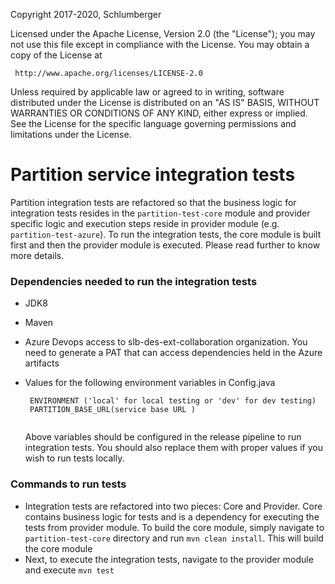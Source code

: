 Copyright 2017-2020, Schlumberger

Licensed under the Apache License, Version 2.0 (the "License");
you may not use this file except in compliance with the License.
You may obtain a copy of the License at

     http://www.apache.org/licenses/LICENSE-2.0

Unless required by applicable law or agreed to in writing, software
distributed under the License is distributed on an "AS IS" BASIS,
WITHOUT WARRANTIES OR CONDITIONS OF ANY KIND, either express or implied.
See the License for the specific language governing permissions and
limitations under the License.

# Partition service integration tests

Partition integration tests are refactored so that the business logic for integration tests resides in the `partition-test-core` module and provider specific logic and execution steps reside in provider module (e.g. `partition-test-azure`). To run the integration tests, the core module is built first and then the provider module is executed. Please read further to know more details.

### Dependencies needed to run the integration tests 
* JDK8
* Maven
* Azure Devops access to slb-des-ext-collaboration organization. You need to generate a PAT that can access dependencies held in the Azure artifacts
* Values for the following environment variables in Config.java
  
  ```
   ENVIRONMENT ('local' for local testing or 'dev' for dev testing) 
   PARTITION_BASE_URL(service base URL )
   
   ```

  Above variables should be configured in the release pipeline to run integration tests. You should also replace them with proper values if you wish to run tests locally.

### Commands to run tests
* Integration tests are refactored into two pieces: Core and Provider. Core contains business logic for tests and is a dependency for executing the tests from provider module. To build the core module, simply navigate to `partition-test-core` directory and run `mvn clean install`. This will build the core module
* Next, to execute the integration tests, navigate to the provider module and execute `mvn test`
